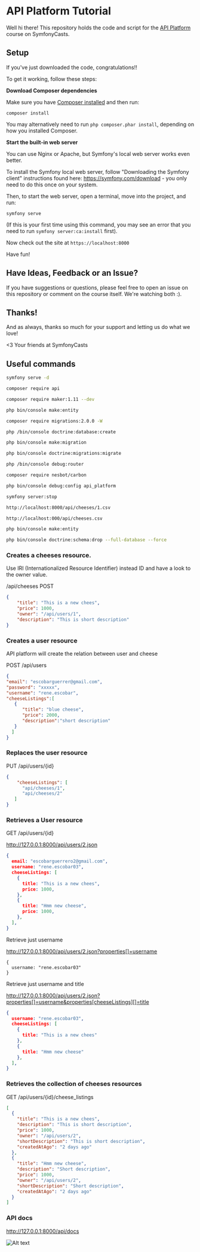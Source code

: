 # API Platform Tutorial

Well hi there! This repository holds the code and script
for the [API Platform](https://symfonycasts.com/screencast/api-platform) course on SymfonyCasts.

## Setup

If you've just downloaded the code, congratulations!!

To get it working, follow these steps:

**Download Composer dependencies**

Make sure you have [Composer installed](https://getcomposer.org/download/)
and then run:

```
composer install
```

You may alternatively need to run `php composer.phar install`, depending
on how you installed Composer.

**Start the built-in web server**

You can use Nginx or Apache, but Symfony's local web server
works even better.

To install the Symfony local web server, follow
"Downloading the Symfony client" instructions found
here: https://symfony.com/download - you only need to do this
once on your system.

Then, to start the web server, open a terminal, move into the
project, and run:

```
symfony serve
```

(If this is your first time using this command, you may see an
error that you need to run `symfony server:ca:install` first).

Now check out the site at `https://localhost:8000`

Have fun!

## Have Ideas, Feedback or an Issue?

If you have suggestions or questions, please feel free to
open an issue on this repository or comment on the course
itself. We're watching both :).

## Thanks!

And as always, thanks so much for your support and letting
us do what we love!

<3 Your friends at SymfonyCasts


## Useful commands

```bash
symfony serve -d

composer require api

composer require maker:1.11 --dev

php bin/console make:entity

composer require migrations:2.0.0 -W

php /bin/console doctrine:database:create

php bin/console make:migration

php bin/console doctrine:migrations:migrate

php /bin/console debug:router

composer require nesbot/carbon

php bin/console debug:config api_platform

symfony server:stop

http://localhost:8000/api/cheeses/1.csv

http://localhost:000/api/cheeses.csv

php bin/console make:entity

php bin/console doctrine:schema:drop --full-database --force
```

### Creates a cheeses resource.

Use IRI (Internationalized Resource Identifier) instead ID and have a look to the owner value.

/api/cheeses POST
```json
{
    "title": "This is a new chees",
    "price": 1000,
    "owner": "/api/users/1",
    "description": "This is short description"
}
```

### Creates a user resource

API platform will create the relation between user and cheese

POST /api/users
```json
{
"email": "escobarguerrer@gmail.com",
"password": "xxxxx",
"username": "rene.escobar",
"cheeseListings":[
   {
      "title": "blue cheese",
      "price": 2000,
      "description":"short description"
   } 
  ]
}
```

### Replaces the user resource

PUT /api/users/{id}

```json
{
    "cheeseListings": [    
      "api/cheeses/1",
      "api/cheeses/2"    
   ]
}
```

### Retrieves a User resource

GET /api/users/{id}

http://127.0.0.1:8000/api/users/2.json

```json
{
  email: "escobarguerrero2@gmail.com",
  username: "rene.escobar03",
  cheeseListings: [
    {
      title: "This is a new chees",
      price: 1000,
    },
    {
      title: "Hmm new cheese",
      price: 1000,
    },
  ],
}
```

Retrieve just username

http://127.0.0.1:8000/api/users/2.json?properties[]=username

```
{
  username: "rene.escobar03"
}
```


Retrieve just username and title

http://127.0.0.1:8000/api/users/2.json?properties[]=username&properties[cheeseListings][]=title

```json
{
  username: "rene.escobar03",
  cheeseListings: [
    {
      title: "This is a new chees"
    },
    {
      title: "Hmm new cheese"
    },
  ],
}
```

### Retrieves the collection of cheeses resources

GET /api/users/{id}/cheese_listings

```json
[
  {
    "title": "This is a new chees",
    "description": "This is short description",
    "price": 1000,
    "owner": "/api/users/2",
    "shortDescription": "This is short description",
    "createdAtAgo": "2 days ago"
  },
  {
    "title": "Hmm new cheese",
    "description": "Short description",
    "price": 1000,
    "owner": "/api/users/2",
    "shortDescription": "Short description",
    "createdAtAgo": "2 days ago"
  }
]
```

### API docs

http://127.0.0.1:8000/api/docs

![Alt text](example.png?raw=true "Api docs")
